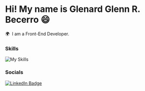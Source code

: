 Hi! My name is Glenard Glenn R. Becerro 😄
========================================================================================================================================

🌍  I am a Front-End Developer.
<br/>

### Skills
![My Skills](https://skillicons.dev/icons?i=html,css,js,bootstrap,tailwind,vscode,vite,git,github,bitbucket,netlify,nodejs,express,mongodb,npm,pnpm,py,regex,postman,cpp,discord)
<br/>


### Socials

<div id="badges">
  <a href="https://www.linkedin.com/in/glenard-glenn-becerro-875328282/" target="_blank">
    <img src="https://img.shields.io/badge/LinkedIn-blue?style=for-the-badge&logo=linkedin&logoColor=white" alt="LinkedIn Badge"/>
  </a>
</div>
